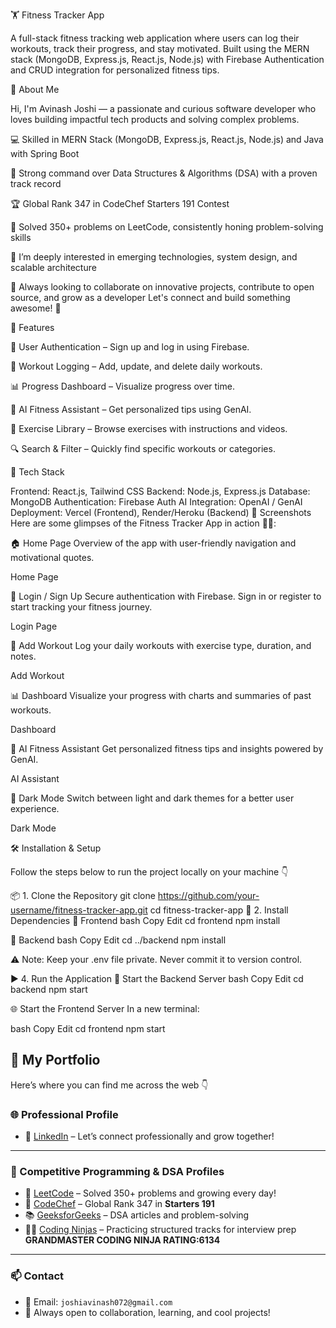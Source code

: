 🏋️ Fitness Tracker App

A full-stack fitness tracking web application where users can log their workouts, track their progress, and stay motivated. Built using the MERN stack (MongoDB, Express.js, React.js, Node.js) with Firebase Authentication and CRUD integration for personalized fitness tips.

🚀 About Me

Hi, I'm Avinash Joshi — a passionate and curious software developer who loves building impactful tech products and solving complex problems.

💻 Skilled in MERN Stack (MongoDB, Express.js, React.js, Node.js) and Java with Spring Boot

🧠 Strong command over Data Structures & Algorithms (DSA) with a proven track record

🏆 Global Rank 347 in CodeChef Starters 191 Contest

🧩 Solved 350+ problems on LeetCode, consistently honing problem-solving skills

🚀 I’m deeply interested in emerging technologies, system design, and scalable architecture

🎯 Always looking to collaborate on innovative projects, contribute to open source, and grow as a developer
Let's connect and build something awesome! 🚀

🚀 Features

🔐 User Authentication – Sign up and log in using Firebase.

📝 Workout Logging – Add, update, and delete daily workouts.

📊 Progress Dashboard – Visualize progress over time.

🤖 AI Fitness Assistant – Get personalized tips using GenAI.

💪 Exercise Library – Browse exercises with instructions and videos.

🔍 Search & Filter – Quickly find specific workouts or categories.

🧱 Tech Stack

Frontend: React.js, Tailwind CSS
Backend: Node.js, Express.js
Database: MongoDB
Authentication: Firebase Auth
AI Integration: OpenAI / GenAI
Deployment: Vercel (Frontend), Render/Heroku (Backend)
📸 Screenshots
Here are some glimpses of the Fitness Tracker App in action 🏋️‍♀️:

🏠 Home Page
Overview of the app with user-friendly navigation and motivational quotes.

Home Page

🔐 Login / Sign Up
Secure authentication with Firebase. Sign in or register to start tracking your fitness journey.

Login Page

📝 Add Workout
Log your daily workouts with exercise type, duration, and notes.

Add Workout

📊 Dashboard
Visualize your progress with charts and summaries of past workouts.

Dashboard

🤖 AI Fitness Assistant
Get personalized fitness tips and insights powered by GenAI.

AI Assistant

🌙 Dark Mode
Switch between light and dark themes for a better user experience.

Dark Mode

🛠️ Installation & Setup

Follow the steps below to run the project locally on your machine 👇

📦 1. Clone the Repository
git clone https://github.com/your-username/fitness-tracker-app.git
cd fitness-tracker-app
🔧 2. Install Dependencies
📁 Frontend
bash
Copy
Edit
cd frontend
npm install

📁 Backend
bash
Copy
Edit
cd ../backend
npm install


⚠️ Note: Keep your .env file private. Never commit it to version control.

▶️ 4. Run the Application
🚀 Start the Backend Server
bash
Copy
Edit
cd backend
npm start

🌐 Start the Frontend Server
In a new terminal:

bash
Copy
Edit
cd frontend
npm start



## 💼 My Portfolio

Here’s where you can find me across the web 👇

### 🌐 Professional Profile

- 💼 [LinkedIn](https://www.linkedin.com/in/avinashjoshi28/) – Let’s connect professionally and grow together!

---

### 🚀 Competitive Programming & DSA Profiles

- 🧠 [LeetCode](https://leetcode.com/u/_avinash_joshi_/) – Solved 350+ problems and growing every day!
- 🥇 [CodeChef](https://www.codechef.com/users/avinash_2807) – Global Rank 347 in **Starters 191**
- 📚 [GeeksforGeeks](https://auth.geeksforgeeks.org/user/avinashjoshi2803) – DSA articles and problem-solving
- 🧑‍💻 [Coding Ninjas](https://www.naukri.com/code360/profile/d0571416-8114-44ff-8be8-b32e3b3bace4) – Practicing structured tracks for interview prep **GRANDMASTER CODING NINJA RATING:6134**

---

### 📫 Contact

- 📧 Email: `joshiavinash072@gmail.com`
- 💬 Always open to collaboration, learning, and cool projects!
